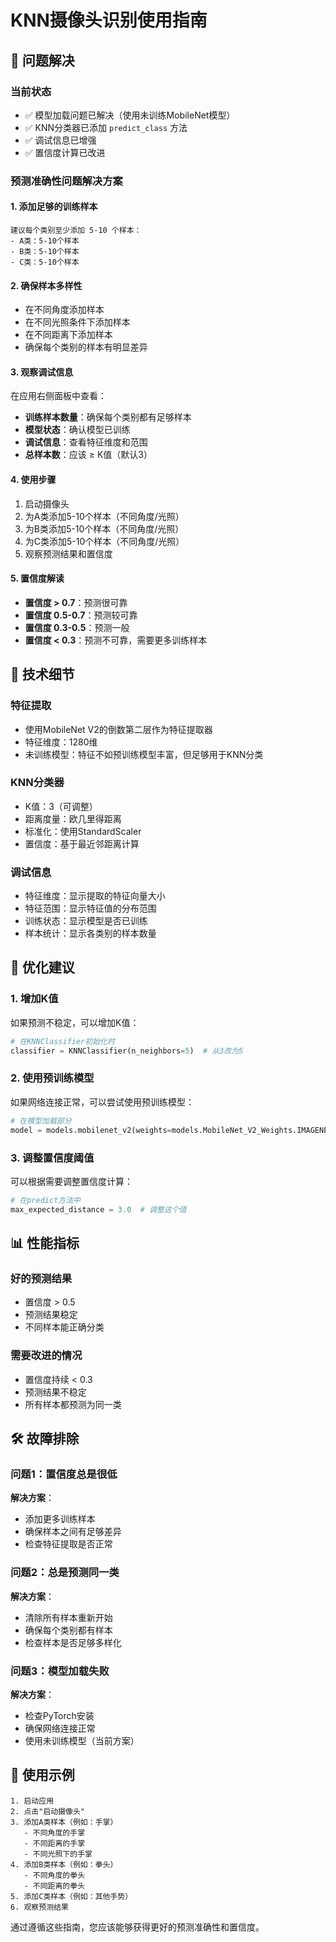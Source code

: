 # KNN摄像头识别使用指南

## 🎯 问题解决

### 当前状态
- ✅ 模型加载问题已解决（使用未训练MobileNet模型）
- ✅ KNN分类器已添加 `predict_class` 方法
- ✅ 调试信息已增强
- ✅ 置信度计算已改进

### 预测准确性问题解决方案

#### 1. **添加足够的训练样本**
```
建议每个类别至少添加 5-10 个样本：
- A类：5-10个样本
- B类：5-10个样本  
- C类：5-10个样本
```

#### 2. **确保样本多样性**
- 在不同角度添加样本
- 在不同光照条件下添加样本
- 在不同距离下添加样本
- 确保每个类别的样本有明显差异

#### 3. **观察调试信息**
在应用右侧面板中查看：
- **训练样本数量**：确保每个类别都有足够样本
- **模型状态**：确认模型已训练
- **调试信息**：查看特征维度和范围
- **总样本数**：应该 ≥ K值（默认3）

#### 4. **使用步骤**
1. 启动摄像头
2. 为A类添加5-10个样本（不同角度/光照）
3. 为B类添加5-10个样本（不同角度/光照）
4. 为C类添加5-10个样本（不同角度/光照）
5. 观察预测结果和置信度

#### 5. **置信度解读**
- **置信度 > 0.7**：预测很可靠
- **置信度 0.5-0.7**：预测较可靠
- **置信度 0.3-0.5**：预测一般
- **置信度 < 0.3**：预测不可靠，需要更多训练样本

## 🔧 技术细节

### 特征提取
- 使用MobileNet V2的倒数第二层作为特征提取器
- 特征维度：1280维
- 未训练模型：特征不如预训练模型丰富，但足够用于KNN分类

### KNN分类器
- K值：3（可调整）
- 距离度量：欧几里得距离
- 标准化：使用StandardScaler
- 置信度：基于最近邻距离计算

### 调试信息
- 特征维度：显示提取的特征向量大小
- 特征范围：显示特征值的分布范围
- 训练状态：显示模型是否已训练
- 样本统计：显示各类别的样本数量

## 🚀 优化建议

### 1. 增加K值
如果预测不稳定，可以增加K值：
```python
# 在KNNClassifier初始化时
classifier = KNNClassifier(n_neighbors=5)  # 从3改为5
```

### 2. 使用预训练模型
如果网络连接正常，可以尝试使用预训练模型：
```python
# 在模型加载部分
model = models.mobilenet_v2(weights=models.MobileNet_V2_Weights.IMAGENET1K_V1)
```

### 3. 调整置信度阈值
可以根据需要调整置信度计算：
```python
# 在predict方法中
max_expected_distance = 3.0  # 调整这个值
```

## 📊 性能指标

### 好的预测结果
- 置信度 > 0.5
- 预测结果稳定
- 不同样本能正确分类

### 需要改进的情况
- 置信度持续 < 0.3
- 预测结果不稳定
- 所有样本都预测为同一类

## 🛠️ 故障排除

### 问题1：置信度总是很低
**解决方案**：
- 添加更多训练样本
- 确保样本之间有足够差异
- 检查特征提取是否正常

### 问题2：总是预测同一类
**解决方案**：
- 清除所有样本重新开始
- 确保每个类别都有样本
- 检查样本是否足够多样化

### 问题3：模型加载失败
**解决方案**：
- 检查PyTorch安装
- 确保网络连接正常
- 使用未训练模型（当前方案）

## 📝 使用示例

```
1. 启动应用
2. 点击"启动摄像头"
3. 添加A类样本（例如：手掌）
   - 不同角度的手掌
   - 不同距离的手掌
   - 不同光照下的手掌
4. 添加B类样本（例如：拳头）
   - 不同角度的拳头
   - 不同距离的拳头
5. 添加C类样本（例如：其他手势）
6. 观察预测结果
```

通过遵循这些指南，您应该能够获得更好的预测准确性和置信度。 
